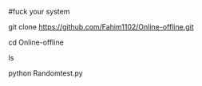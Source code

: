 #fuck your system




git clone https://github.com/Fahim1102/Online-offline.git

cd Online-offline

ls


python Randomtest.py

